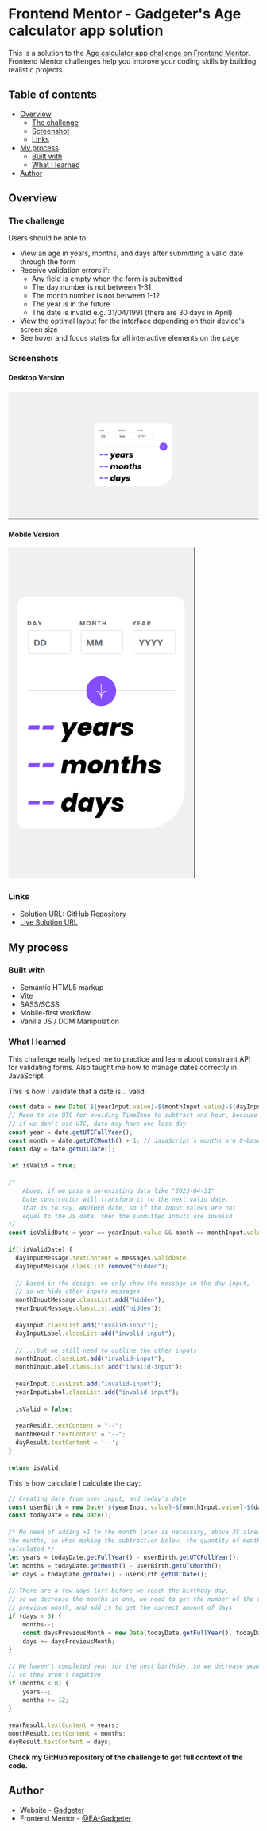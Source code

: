 # Frontend Mentor - Gadgeter's Age calculator app solution

This is a solution to the [Age calculator app challenge on Frontend Mentor](https://www.frontendmentor.io/challenges/age-calculator-app-dF9DFFpj-Q). 
Frontend Mentor challenges help you improve your coding skills by building realistic projects. 

## Table of contents

- [Overview](#overview)
  - [The challenge](#the-challenge)
  - [Screenshot](#screenshots)
  - [Links](#links)
- [My process](#my-process)
  - [Built with](#built-with)
  - [What I learned](#what-i-learned)
- [Author](#author)

## Overview

### The challenge

Users should be able to:

- View an age in years, months, and days after submitting a valid date through the form
- Receive validation errors if:
  - Any field is empty when the form is submitted
  - The day number is not between 1-31
  - The month number is not between 1-12
  - The year is in the future
  - The date is invalid e.g. 31/04/1991 (there are 30 days in April)
- View the optimal layout for the interface depending on their device's screen size
- See hover and focus states for all interactive elements on the page

### Screenshots

#### Desktop Version
!["Desktop Version"](./screenshots/desktop.png)

#### Mobile Version
!["Mobile Version"](./screenshots/mobile.png)

### Links

- Solution URL: [GitHub Repository](https://github.com/EA-Gadgeter/age-calculator-app)
- [Live Solution URL](https://ea-gadgeter.github.io/age-calculator-app/)

## My process

### Built with

- Semantic HTML5 markup
- Vite
- SASS/SCSS
- Mobile-first workflow
- Vanilla JS / DOM Manipulation

### What I learned

This challenge really helped me to practice and learn about constraint API for validating forms.
Also taught me how to manage dates correctly in JavaScript.

This is how I validate that a date is... valid:
```js
const date = new Date(`${yearInput.value}-${monthInput.value}-${dayInput.value}`);
// Need to use UTC for avoiding TimeZone to subtract and hour, because time isn't specified in Date constructor
// if we don't use UTC, date may have one less day
const year = date.getUTCFullYear();
const month = date.getUTCMonth() + 1; // JavaScript´s months are 0-based
const day = date.getUTCDate();

let isValid = true;

/* 
    Above, if we pass a no-existing data like "2023-04-31"
    Date constructor will transform it to the next valid date,
    that is to say, ANOTHER date, so if the input values are not
    equal to the JS date, then the submitted inputs are invalid.
*/
const isValidDate = year == yearInput.value && month == monthInput.value && day == dayInput.value;

if(!isValidDate) {
  dayInputMessage.textContent = messages.validDate;
  dayInputMessage.classList.remove("hidden");

  // Based in the design, we only show the message in the day input,
  // so we hide other inputs messages
  monthInputMessage.classList.add("hidden");
  yearInputMessage.classList.add("hidden");

  dayInput.classList.add("invalid-input");
  dayInputLabel.classList.add("invalid-input");

  // ...but we still need to outline the other inputs
  monthInput.classList.add("invalid-input");
  monthInputLabel.classList.add("invalid-input");

  yearInput.classList.add("invalid-input");
  yearInputLabel.classList.add("invalid-input");

  isValid = false;

  yearResult.textContent = "--";
  monthResult.textContent = "--";
  dayResult.textContent = '--';
}

return isValid;
```

This is how calculate I calculate the day:
```js
// Creating date from user input, and today's date
const userBirth = new Date(`${yearInput.value}-${monthInput.value}-${dayInput.value}`);
const todayDate = new Date();

/* No need of adding +1 to the month later is necessary, above JS already indexes
the months, so when making the subtraction below, the quantity of months is correctly
calculated */
let years = todayDate.getFullYear() - userBirth.getUTCFullYear();
let months = todayDate.getMonth() - userBirth.getUTCMonth();
let days = todayDate.getDate() - userBirth.getUTCDate();

// There are a few days left before we reach the birthday day,
// so we decrease the months in one, we need to get the number of the days of the
// previous month, and add it to get the correct amount of days
if (days < 0) {
    months--;
    const daysPreviousMonth = new Date(todayDate.getFullYear(), todayDate.getMonth(), 0).getDate();
    days += daysPreviousMonth;
}

// We haven't completed year for the next birthday, so we decrease years in 1, and add 12 to months,
// so they aren't negative
if (months < 0) {
    years--;
    months += 12;
}

yearResult.textContent = years;
monthResult.textContent = months;
dayResult.textContent = days;
```

**Check my GitHub repository of the challenge to get full context of the code.**

## Author

- Website - [Gadgeter](https://ea-gadgeter.github.io/Web-Portafolio)
- Frontend Mentor - [@EA-Gadgeter](https://www.frontendmentor.io/profile/EA-Gadgeter)
